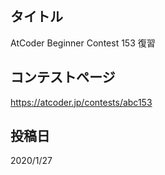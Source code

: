 ## タイトル

AtCoder Beginner Contest 153 復習

## コンテストページ

https://atcoder.jp/contests/abc153

## 投稿日

2020/1/27
